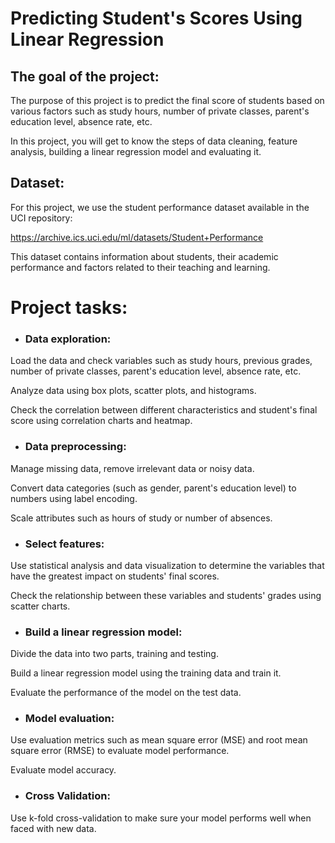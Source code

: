 # Predicting Student's Scores Using Linear Regression


## The goal of the project:
The purpose of this project is to predict the final score of students based on various factors such as study hours, number of private classes, parent's education level, absence rate, etc.

In this project, you will get to know the steps of data cleaning, feature analysis, building a linear regression model and evaluating it.

## Dataset:
For this project, we use the student performance dataset available in the UCI repository:

https://archive.ics.uci.edu/ml/datasets/Student+Performance

This dataset contains information about students, their academic performance and factors related to their teaching and learning.

# Project tasks:

* ### Data exploration:
  
Load the data and check variables such as study hours, previous grades, number of private classes, parent's education level, absence rate, etc.

Analyze data using box plots, scatter plots, and histograms. 

Check the correlation between different characteristics and student's final score using correlation charts and heatmap.

* ### Data preprocessing:
  
Manage missing data, remove irrelevant data or noisy data.

Convert data categories (such as gender, parent's education level) to numbers using label encoding.

Scale attributes such as hours of study or number of absences.

* ### Select features:
  
Use statistical analysis and data visualization to determine the variables that have the greatest impact on students' final scores.

Check the relationship between these variables and students' grades using scatter charts.

* ### Build a linear regression model:
  
Divide the data into two parts, training and testing.

Build a linear regression model using the training data and train it.

Evaluate the performance of the model on the test data.

* ### Model evaluation:
  
Use evaluation metrics such as mean square error (MSE) and root mean square error (RMSE) to evaluate model performance.

Evaluate model accuracy.

* ### Cross Validation:
  
Use k-fold cross-validation to make sure your model performs well when faced with new data.
